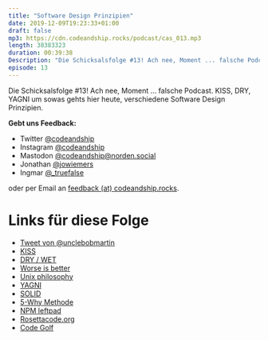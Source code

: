 ```yaml
---
title: "Software Design Prinzipien"
date: 2019-12-09T19:23:33+01:00
draft: false
mp3: https://cdn.codeandship.rocks/podcast/cas_013.mp3
length: 38383323
duration: 00:39:38
Description: "Die Schicksalsfolge #13! Ach nee, Moment ... falsche Podcast. KISS, DRY, YAGNI um sowas gehts hier heute."
episode: 13
---
```


Die Schicksalsfolge #13! Ach nee, Moment ... falsche Podcast. KISS, DRY, YAGNI um sowas gehts hier heute, verschiedene Software Design Prinzipien.

**Gebt uns Feedback:**

- Twitter [@codeandship][1]
- Instagram [@codeandship][6]
- Mastodon [@codeandship@norden.social][5]
- Jonathan [@jowiemers][2]
- Ingmar [@_truefalse][3]
 
oder per Email an [feedback (at) codeandship.rocks][4].

[1]: https://twitter.com/codeandship
[2]: https://twitter.com/jowiemers
[3]: https://twitter.com/_truefalse
[4]: mailto:feedback@codeandship.rocks
[5]: https://norden.social/users/codeandship
[6]: https://www.instagram.com/codeandship/

# Links für diese Folge

- [Tweet von @unclebobmartin](https://twitter.com/unclebobmartin/status/1192392951294500864)
- [KISS](https://en.wikipedia.org/wiki/KISS_principle)
- [DRY / WET](https://en.wikipedia.org/wiki/Don%27t_repeat_yourself)
- [Worse is better](https://en.wikipedia.org/wiki/Worse_is_better)
- [Unix philosophy](https://en.wikipedia.org/wiki/Unix_philosophy)
- [YAGNI](https://en.wikipedia.org/wiki/You_aren%27t_gonna_need_it)
- [SOLID](https://en.wikipedia.org/wiki/SOLID)
- [5-Why Methode](https://de.wikipedia.org/wiki/5-Why-Methode)
- [NPM leftpad](https://www.theregister.co.uk/2016/03/23/npm_left_pad_chaos/)
- [Rosettacode.org](http://rosettacode.org/wiki/Category:Programming_Tasks)
- [Code Golf](https://codegolf.stackexchange.com/?tab=hot)
